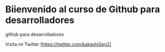 # Biienvenido al curso de Github para desarrolladores


github para desarrolladores

Visita mi Twitter [https://twitter.com/kakashiSen2]
